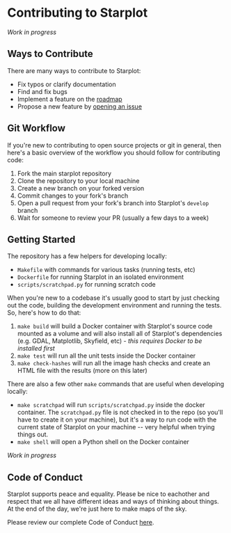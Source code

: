 # Contributing to Starplot

_Work in progress_

## Ways to Contribute

There are many ways to contribute to Starplot:

- Fix typos or clarify documentation
- Find and fix bugs
- Implement a feature on the [roadmap](https://starplot.notion.site/aaa0dd71c17943f89850c9a8c43ade50)
- Propose a new feature by [opening an issue](https://github.com/steveberardi/starplot/issues)


## Git Workflow

If you're new to contributing to open source projects or git in general, then here's a basic overview of the workflow you should follow for contributing code:

1. Fork the main starplot repository
2. Clone the repository to your local machine
3. Create a new branch on your forked version
4. Commit changes to your fork's branch
5. Open a pull request from your fork's branch into Starplot's `develop` branch
6. Wait for someone to review your PR (usually a few days to a week)


## Getting Started

The repository has a few helpers for developing locally:

- `Makefile` with commands for various tasks (running tests, etc)
- `Dockerfile` for running Starplot in an isolated environment
- `scripts/scratchpad.py` for running scratch code

When you're new to a codebase it's usually good to start by just checking out the code, building the development environment and running the tests. So, here's how to do that:

1. `make build` will build a Docker container with Starplot's source code mounted as a volume and will also install all of Starplot's dependencies (e.g. GDAL, Matplotlib, Skyfield, etc) - _this requires Docker to be installed first_
2. `make test` will run all the unit tests inside the Docker container
3. `make check-hashes` will run all the image hash checks and create an HTML file with the results (more on this later)

There are also a few other `make` commands that are useful when developing locally:

- `make scratchpad` will run `scripts/scratchpad.py` inside the docker container. The `scratchpad.py` file is not checked in to the repo (so you'll have to create it on your machine), but it's a way to run code with the current state of Starplot on your machine -- very helpful when trying things out.
- `make shell` will open a Python shell on the Docker container


_Work in progress_

## Code of Conduct

Starplot supports peace and equality. Please be nice to eachother and respect that we all have different ideas and ways of thinking about things. At the end of the day, we're just here to make maps of the sky.

Please review our complete Code of Conduct [here](CODE_OF_CONDUCT.md).

